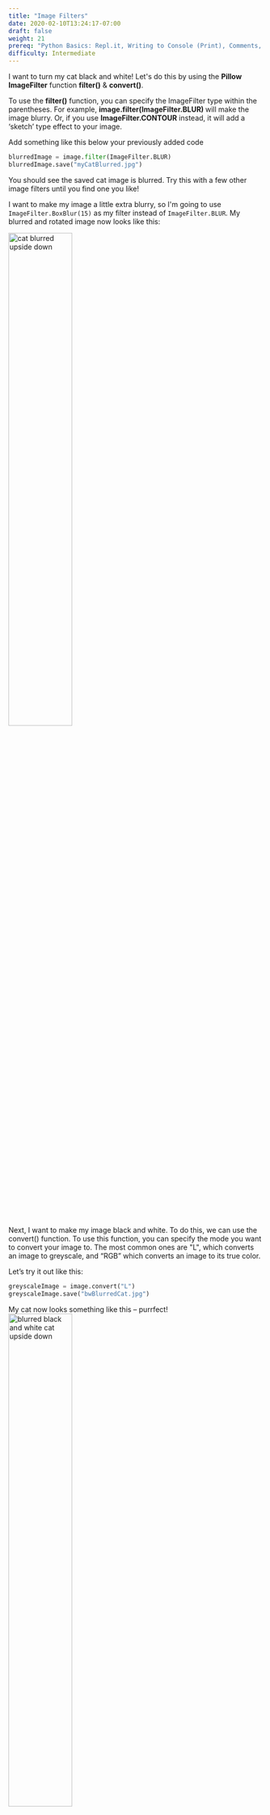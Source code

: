 ```yaml
---
title: "Image Filters"
date: 2020-02-10T13:24:17-07:00
draft: false
weight: 21
prereq: "Python Basics: Repl.it, Writing to Console (Print), Comments, Data Types - Strings, Numbers, Booleans, Variables, Reading from Console, Functions"
difficulty: Intermediate
--- 
```


I want to turn my cat black and white! Let's do this by using the <b>Pillow ImageFilter</b> function <b>filter()</b> & <b>convert()</b>.

To use the <b>filter()</b> function, you can specify the ImageFilter type within the parentheses. For example, <b>image.filter(ImageFilter.BLUR) </b> will make the image blurry. Or, if you use <b>ImageFilter.CONTOUR</b> instead, it will add a ‘sketch’ type effect to your image.

Add something like this below your previously added code

```python
blurredImage = image.filter(ImageFilter.BLUR) 
blurredImage.save("myCatBlurred.jpg")
```

You should see the saved cat image is blurred. Try this with a few other image filters until you find one you like!

I want to make my image a little extra blurry, so I'm going to use `ImageFilter.BoxBlur(15)` as my filter instead of `ImageFilter.BLUR`. My blurred and rotated image now looks like this:
<!-- ![alt text](../media/blurred_upside_down.png "blurred cat upside down") -->
<img src="../media/blurred_upside_down.jpg" alt="cat blurred upside down" style="width:50%"/>

Next, I want to make my image black and white. To do this, we can use the convert() function. To use this function, you can specify the mode you want to convert your image to. The most common ones are "L", which converts an image to greyscale, and “RGB” which converts an image to its true color.

Let’s try it out like this:

```python
greyscaleImage = image.convert("L")
greyscaleImage.save("bwBlurredCat.jpg")
```

My cat now looks something like this – purrfect!
<img src="../media/bw_upside_down.jpg" alt="blurred black and white cat upside down" style="width:50%"/>